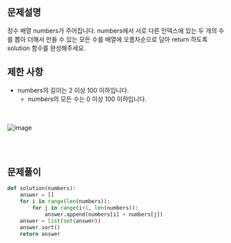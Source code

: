 ## 문제설명
정수 배열 numbers가 주어집니다. numbers에서 서로 다른 인덱스에 있는 두 개의 수를 뽑아 더해서 만들 수 있는 모든 수를 배열에 오름차순으로 담아 return 하도록 solution 함수를 완성해주세요.

## 제한 사항
* numbers의 길이는 2 이상 100 이하입니다.
  * numbers의 모든 수는 0 이상 100 이하입니다.

<br></br>
![image](https://user-images.githubusercontent.com/52689953/147538459-ffcba3a9-c3de-42d6-aafc-d041149bcd2d.png)

<br></br>

## 문제풀이
```python
def solution(numbers):
    answer = []
    for i in range(len(numbers)):
        for j in range(i+1, len(numbers)):
            answer.append(numbers[i] + numbers[j])
    answer = list(set(answer))
    answer.sort()
    return answer
```
